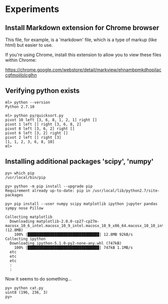 # Experiments

## Install Markdown extension for Chrome browser

This file, for example, is a 'markdown' file, which is a type of markup (like html) but easier to use.

If you're using Chrome, install this extension to allow you to view these files within Chrome:

https://chrome.google.com/webstore/detail/markview/ehnambpmkdhopilaccgfmojilolcglhn


## Verifying python exists

```
ml> python --version
Python 2.7.10
```

```
ml> python py/quicksort.py
pivot 10 left [3, 6, 8, 1, 2, 1] right []
pivot 1 left [] right [3, 6, 8, 2]
pivot 8 left [3, 6, 2] right []
pivot 6 left [3, 2] right []
pivot 2 left [] right [3]
[1, 1, 2, 3, 6, 8, 10]
ml>
```

## Installing additional packages 'scipy', 'numpy'


```
py> which pip
/usr/local/bin/pip

py> python -m pip install --upgrade pip
Requirement already up-to-date: pip in /usr/local/lib/python2.7/site-packages

py> pip install --user numpy scipy matplotlib ipython jupyter pandas sympy nose Pillow

Collecting matplotlib
  Downloading matplotlib-2.0.0-cp27-cp27m-macosx_10_6_intel.macosx_10_9_intel.macosx_10_9_x86_64.macosx_10_10_intel.macosx_10_10_x86_64.whl (12.8MB)
    100% |████████████████████████████████| 12.8MB 92kB/s
Collecting ipython
  Downloading ipython-5.1.0-py2-none-any.whl (747kB)
    100% |████████████████████████████████| 747kB 1.1MB/s
  etc
  etc
  etc
  :
  :

```


Now it seems to do something...

```
py> python cat.py
uint8 (196, 236, 3)
py>
```

